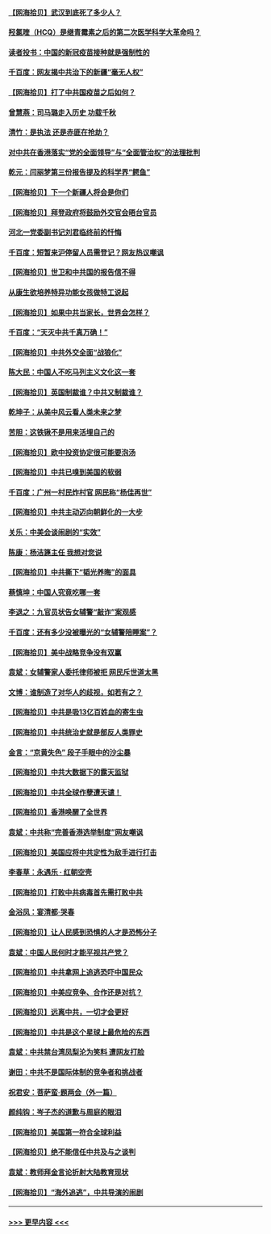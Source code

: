 #### [【网海拾贝】武汉到底死了多少人？](../pages/nsc993/n12863707.md?t=04080702) 
#### [羟氯喹（HCQ）是继青霉素之后的第二次医学科学大革命吗？](../pages/nsc993/n12638564.md?t=04080702) 
#### [读者投书：中国的新冠疫苗接种就是强制性的](../pages/nsc993/n12859932.md?t=04080702) 
#### [千百度：网友揭中共治下的新疆“毫无人权”](../pages/nsc993/n12858385.md?t=04080702) 
#### [【网海拾贝】打了中共国疫苗之后如何？](../pages/nsc993/n12857866.md?t=04080702) 
#### [曾慧燕：司马璐走入历史 功载千秋](../pages/nsc993/n12856996.md?t=04080702) 
#### [清竹：是执法 还是赤匪在抢劫？](../pages/nsc993/n12856952.md?t=04080702) 
#### [对中共在香港落实“党的全面领导”与“全面管治权”的法理批判](../pages/nsc993/n12856929.md?t=04080702) 
#### [乾元：闫丽梦第三份报告提及的科学界“鳄鱼”](../pages/nsc993/n12855985.md?t=04080702) 
#### [【网海拾贝】下一个新疆人将会是你们](../pages/nsc993/n12855864.md?t=04080702) 
#### [【网海拾贝】拜登政府将鼓励外交官会晤台官员](../pages/nsc993/n12853615.md?t=04080702) 
#### [河北一党委副书记刘君临终前的忏悔](../pages/nsc993/n12849420.md?t=04080702) 
#### [千百度：短暂来沪停留人员需登记？网友热议嘲讽](../pages/nsc993/n12853497.md?t=04080702) 
#### [【网海拾贝】世卫和中共国的报告信不得](../pages/nsc993/n12850902.md?t=04080702) 
#### [从康生欲培养特异功能女孩做特工说起](../pages/nsc993/n12849289.md?t=04080702) 
#### [【网海拾贝】如果中共当家长，世界会怎样？](../pages/nsc993/n12848436.md?t=04080702) 
#### [千百度：“天灭中共千真万确！”](../pages/nsc993/n12845659.md?t=04080702) 
#### [【网海拾贝】中共外交全面“战狼化”](../pages/nsc993/n12845607.md?t=04080702) 
#### [陈大民：中国人不吃马列主义文化这一套](../pages/nsc993/n12842496.md?t=04080702) 
#### [【网海拾贝】英国制裁谁？中共又制裁谁？](../pages/nsc993/n12840909.md?t=04080702) 
#### [乾坤子：从美中风云看人类未来之梦](../pages/nsc993/n12840590.md?t=04080702) 
#### [苦胆：这铁锹不是用来活埋自己的](../pages/nsc993/n12839512.md?t=04080702) 
#### [【网海拾贝】欧中投资协定很可能要泡汤](../pages/nsc993/n12835122.md?t=04080702) 
#### [【网海拾贝】中共已嗅到美国的软弱](../pages/nsc993/n12832411.md?t=04080702) 
#### [千百度：广州一村民炸村官 网民称“杨佳再世”](../pages/nsc993/n12832380.md?t=04080702) 
#### [【网海拾贝】中共主动迈向朝鲜化的一大步](../pages/nsc993/n12829887.md?t=04080702) 
#### [关乐：中美会谈闹剧的“实效”](../pages/nsc993/n12826698.md?t=04080702) 
#### [陈康：杨洁篪主任  我想对您说](../pages/nsc993/n12826609.md?t=04080702) 
#### [【网海拾贝】中共撕下“韬光养晦”的面具](../pages/nsc993/n12826459.md?t=04080702) 
#### [蔡慎坤：中国人究竟吃哪一套](../pages/nsc993/n12826010.md?t=04080702) 
#### [李退之：九官员状告女辅警“敲诈”案观感](../pages/nsc993/n12823984.md?t=04080702) 
#### [千百度：还有多少没被曝光的“女辅警陪睡案”？](../pages/nsc993/n12822136.md?t=04080702) 
#### [【网海拾贝】美中战略竞争没有双赢](../pages/nsc993/n12822105.md?t=04080702) 
#### [袁斌：女辅警家人委托律师被拒 网民斥世道太黑](../pages/nsc993/n12822004.md?t=04080702) 
#### [文博：谁制造了对华人的歧视，如若有之？](../pages/nsc993/n12821635.md?t=04080702) 
#### [【网海拾贝】中共是吸13亿百姓血的寄生虫](../pages/nsc993/n12819191.md?t=04080702) 
#### [【网海拾贝】中共统治史就是部反人类罪史](../pages/nsc993/n12816738.md?t=04080702) 
#### [金言：“京黄失色” 段子手眼中的沙尘暴](../pages/nsc993/n12815700.md?t=04080702) 
#### [【网海拾贝】中共大数据下的露天监狱](../pages/nsc993/n12811075.md?t=04080702) 
#### [【网海拾贝】中共全球作孽遭天谴！](../pages/nsc993/n12810258.md?t=04080702) 
#### [【网海拾贝】香港唤醒了全世界](../pages/nsc993/n12809100.md?t=04080702) 
#### [袁斌：中共称“完善香港选举制度”网友嘲讽](../pages/nsc993/n12808994.md?t=04080702) 
#### [【网海拾贝】美国应将中共定性为敌手进行打击](../pages/nsc993/n12806870.md?t=04080702) 
#### [李春草：永遇乐 · 红朝空壳](../pages/nsc993/n12805365.md?t=04080702) 
#### [【网海拾贝】打败中共病毒首先需打败中共](../pages/nsc993/n12803930.md?t=04080702) 
#### [金浴凤：宴清都‧哭春](../pages/nsc993/n12801601.md?t=04080702) 
#### [【网海拾贝】让人民感到恐惧的人才是恐怖分子](../pages/nsc993/n12799347.md?t=04080702) 
#### [袁斌：中国人民何时才能平视共产党？](../pages/nsc993/n12799306.md?t=04080702) 
#### [【网海拾贝】中共拿网上追逃恐吓中国民众](../pages/nsc993/n12796905.md?t=04080702) 
#### [【网海拾贝】中美应竞争、合作还是对抗？](../pages/nsc993/n12794675.md?t=04080702) 
#### [【网海拾贝】远离中共，一切才会更好](../pages/nsc993/n12793572.md?t=04080702) 
#### [【网海拾贝】中共是这个星球上最危险的东西](../pages/nsc993/n12791400.md?t=04080702) 
#### [袁斌：中共禁台湾凤梨沦为笑料 遭网友打脸](../pages/nsc993/n12791335.md?t=04080702) 
#### [谢田：中共不是国际体制的竞争者和挑战者](../pages/nsc993/n12791212.md?t=04080702) 
#### [祝君安：菩萨蛮·题两会（外一篇）](../pages/nsc993/n12786801.md?t=04080702) 
#### [颜纯钩：岑子杰的道歉与周庭的眼泪](../pages/nsc993/n12786775.md?t=04080702) 
#### [【网海拾贝】美国第一符合全球利益](../pages/nsc993/n12786666.md?t=04080702) 
#### [【网海拾贝】绝不能信任中共及与之谈判](../pages/nsc993/n12784266.md?t=04080702) 
#### [袁斌：教师拜金言论折射大陆教育现状](../pages/nsc993/n12783868.md?t=04080702) 
#### [【网海拾贝】“海外追逃”，中共导演的闹剧](../pages/nsc993/n12781638.md?t=04080702) 

----
#### [ >>> 更早内容 <<< ](../indexes/nsc993-earlier.md)

